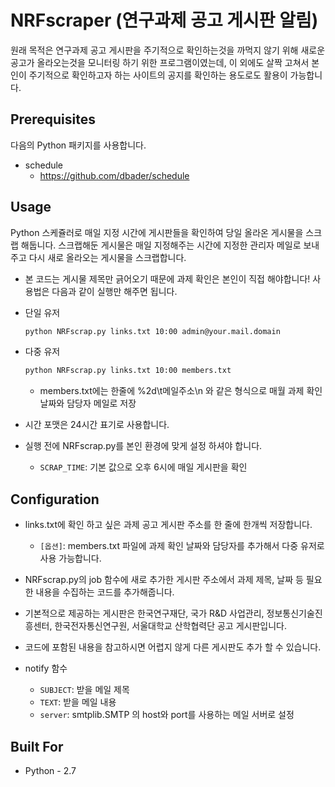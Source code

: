 # NRFscraper (연구과제 공고 게시판 알림)
원래 목적은 연구과제 공고 게시판을 주기적으로 확인하는것을 까먹지 않기 위해 새로운 공고가 올라오는것을 모니터링 하기 위한 프로그램이였는데, 이 외에도 살짝 고쳐서 본인이 주기적으로 확인하고자 하는 사이트의 공지를 확인하는 용도로도 활용이 가능합니다.

## Prerequisites
다음의 Python 패키지를 사용합니다.
- schedule
    - https://github.com/dbader/schedule

## Usage
Python 스케쥴러로 매일 지정 시간에 게시판들을 확인하여 당일 올라온 게시물을 스크랩 해둡니다.
스크랩해둔 게시물은 매일 지정해주는 시간에 지정한 관리자 메일로 보내주고 다시 새로 올라오는 게시물을 스크랩합니다.
- 본 코드는 게시물 제목만 긁어오기 때문에 과제 확인은 본인이 직접 해야합니다!
사용법은 다음과 같이 실행만 해주면 됩니다.

- 단일 유저
    ```sh
    python NRFscrap.py links.txt 10:00 admin@your.mail.domain
    ```
- 다중 유저
    ```sh
    python NRFscrap.py links.txt 10:00 members.txt
    ```
    - members.txt에는 한줄에 %2d\t메일주소\n 와 같은 형식으로 매월 과제 확인 날짜와 담당자 메일로 저장

- 시간 포맷은 24시간 표기로 사용합니다.
- 실행 전에 NRFscrap.py를 본인 환경에 맞게 설정 하셔야 합니다.
    - `SCRAP_TIME`: 기본 값으로 오후 6시에 매일 게시판을 확인

## Configuration 
- links.txt에 확인 하고 싶은 과제 공고 게시판 주소를 한 줄에 한개씩 저장합니다.
    - `[옵션]`: members.txt 파일에 과제 확인 날짜와 담당자를 추가해서 다중 유저로 사용 가능합니다.
- NRFscrap.py의 job 함수에 새로 추가한 게시판 주소에서 과제 제목, 날짜 등 필요한 내용을 수집하는 코드를 추가해줍니다.
- 기본적으로 제공하는 게시판은 한국연구재단, 국가 R&D 사업관리, 정보통신기술진흥센터, 한국전자통신연구원, 서울대학교 산학협력단 공고 게시판입니다.
- 코드에 포함된 내용을 참고하시면 어렵지 않게 다른 게시판도 추가 할 수 있습니다.

- notify 함수
    - `SUBJECT`: 받을 메일 제목
    - `TEXT`: 받을 메일 내용
    - `server`: smtplib.SMTP 의 host와 port를 사용하는 메일 서버로 설정

## Built For
- Python - 2.7
  


